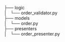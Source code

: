 ├── logic  
│   └── order_validator.py  
├── models  
│   └── order.py  
├── presenters  
│   └── order_presenter.py  

